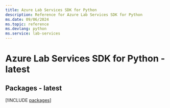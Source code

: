 ```yaml
---
title: Azure Lab Services SDK for Python
description: Reference for Azure Lab Services SDK for Python
ms.date: 09/06/2024
ms.topic: reference
ms.devlang: python
ms.service: lab-services
---
```

# Azure Lab Services SDK for Python - latest
## Packages - latest
[!INCLUDE [packages](lab-services-index.md)]
